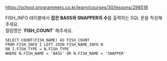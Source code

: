 https://school.programmers.co.kr/learn/courses/30/lessons/298518


FISH_INFO 테이블에서 **잡은 BASS와 SNAPPER의 수**를 출력하는 SQL 문을 작성해주세요.  
컬럼명은 '**FISH_COUNT**' 해주세요.

```
SELECT COUNT(FISH_NAME) AS FISH_COUNT
FROM FISH_INFO I LEFT JOIN FISH_NAME_INFO N
ON I.FISH_TYPE = N.FISH_TYPE
WHERE N.FISH_NAME = 'BASS' OR N.FISH_NAME = 'SNAPPER'
```
